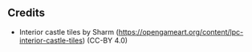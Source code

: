 ## Credits

* Interior castle tiles by Sharm (https://opengameart.org/content/lpc-interior-castle-tiles) (CC-BY 4.0)